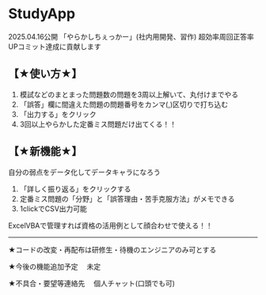 # StudyApp
2025.04.16公開 「やらかしちぇっかー」(社内用開発、習作)
超効率周回正答率UPコミット達成に貢献します

## 【★使い方★】
1. 模試などのまとまった問題数の問題を3周以上解いて、丸付けまでやる
2. 「誤答」欄に間違えた問題の問題番号をカンマ(,)区切りで打ち込む
3. 「出力する」をクリック
4. 3回以上やらかした定番ミス問題だけ出てくる！！ 

## 【★新機能★】
自分の弱点をデータ化してデータキャラになろう
1. 「詳しく振り返る」をクリックする
2. 定番ミス問題の「分野」と「誤答理由・苦手克服方法」がメモできる
3. 1clickでCSV出力可能

ExcelVBAで管理すれば資格の活用例として顔合わせで使える！！

______________________________________________________

★コードの改変・再配布は研修生・待機のエンジニアのみ可とする

★今後の機能追加予定 　未定

★不具合・要望等連絡先 　個人チャット(口頭でも可)
